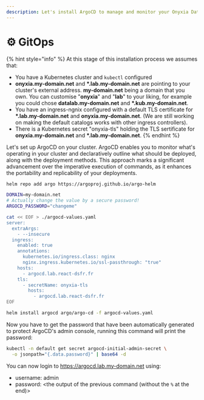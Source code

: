 ```yaml
---
description: Let's install ArgoCD to manage and monitor your Onyxia Datalab deployment!
---
```


# ⚙ GitOps

{% hint style="info" %}
At this stage of this installation process we assumes that: &#x20;

* You have a Kubernetes cluster and `kubectl` configured
* **onyxia.my-domain.net** and **\*.lab.my-domain.net** are pointing to your cluster's external address. **my-domain.net** being a domain that you own. You can customise "**onyxia**" and "**lab**" to your liking, for example you could chose **datalab.my-domain.net** and **\*.kub.my-domain.net**.
* You have an ingress-ngnix configured with a default TLS certificate for **\*.lab.my-domain.net** and **onyxia.my-domain.net**. (We are still working on making the default catalogs works with other ingress controllers). &#x20;
* There is a Kubernetes secret "onyxia-tls" holding the TLS sertificate for **onyxia.my-domain.net** and **\*.lab.my-domain.net**.
{% endhint %}

Let's set up ArgoCD on your cluster. ArgoCD enables you to monitor what's operating in your cluster and declaratively outline what should be deployed, along with the deployment methods. This approach marks a significant advancement over the imperative execution of commands, as it enhances the portability and replicability of your deployments. &#x20;

```bash
helm repo add argo https://argoproj.github.io/argo-helm

DOMAIN=my-domain.net
# Actually change the value by a secure password!
ARGOCD_PASSWORD="changeme"

cat << EOF > ./argocd-values.yaml
server:
  extraArgs:
    - --insecure
  ingress:
    enabled: true
    annotations:
      kubernetes.io/ingress.class: nginx
      nginx.ingress.kubernetes.io/ssl-passthrough: "true"
    hosts:
      - argocd.lab.react-dsfr.fr
    tls:
      - secretName: onyxia-tls
        hosts:
          - argocd.lab.react-dsfr.fr
EOF

helm install argocd argo/argo-cd -f argocd-values.yaml
```

Now you have to get the password that have been automatically generated to protect ArgoCD's admin console, running this command will print the password:

```bash
kubectl -n default get secret argocd-initial-admin-secret \
  -o jsonpath="{.data.password}" | base64 -d
```

You can now login to https://argocd.lab.my-domain.net using: &#x20;

* username: admin
* password: \<the output of the previous command (without the `%` at the end)>

